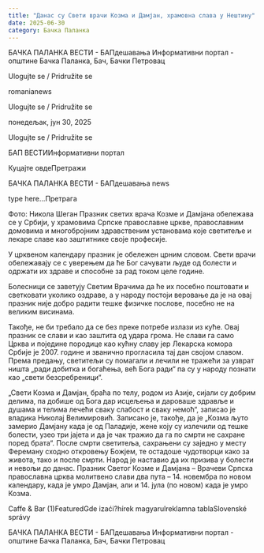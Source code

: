 ```yaml
---
title: "Данас су Свети врачи Козма и Дамјан, храмовна слава у Нештину"
date: 2025-06-30
category: Бачка Паланка
---
```


БАЧКА ПАЛАНКА ВЕСТИ - БАПдешавања Информативни портал - општине Бачка Паланка, Бач, Бачки Петровац

Ulogujte se / Pridružite se

romanianews

Ulogujte se / Pridružite se

понедељак, јун 30, 2025

Ulogujte se / Pridružite se

БАП ВЕСТИИнформативни портал

Куцајте овдеПретражи

БАЧКА ПАЛАНКА ВЕСТИ - БАПдешавања news

type here...Претрага

Фото: Никола Шеган
            Празник светих врача Козме и Дамјана обележава се у Србији, у храмовима Српске православне цркве, православним домовима и многобројним здравственим установама које светитеље и лекаре славе као заштитнике своје професије.

У црквеном календару празник је обележен црним словом.
Свети врачи обележавају се с уверењем да ће Бог сачувати људе од болести и одржати их здраве и способне за рад током целе године.


Болесници се заветују Светим Врачима да ће их посебно поштовати и светковати уколико оздраве, а у народу постоји веровање да је на овај празник није добро радити тешке физичке послове, посебно не на великим висинама.


Такође, не би требало да се без преке потребе излази из куће. Овај празник се слави и као заштита од удара грома. Не слави га само Црква и поједине породице као кућну славу јер Лекарска комора Србије је 2007. године и званично прогласила тај дан својом славом.
Према предању, светитељи су помагали и лечили не тражећи за узврат ништа „ради добитка и богаћења, већ Бога ради“ па су у народу познати као „свети безсребреници“.


„Свети Козма и Дамјан, браћа по телу, родом из Азије, сијали су добрим делима, па добише од Бога дар исцељења и дароваше здравље и душама и телима лечећи сваку слабост и сваку немоћ“, записао је владика Николај Велимировић.
Записано је, такође, да је „Козма љуто замерио Дамјану када је од Паладије, жене коју су излечили од тешке болести, узео три јајета и да је чак тражио да га по смрти не сахране поред брата“.
После смрти светитеља, сахрањени су заједно у месту Фереману сходно откровењу Божјем, те остадоше чудотворци како за живота, тако и после смрти.
Народ је наставио да их призива у болести и невољи до данас.
Празник Светог Козме и Дамјана – Врачеви Српска православна црква молитвено слави два пута – 14. новембра по новом календару, када је умро Дамјан, али и 14. јула (по новом) када је умро Козма.

Caffe & Bar (1)FeaturedGde izaći?hírek magyarulreklamna tablaSlovenské správy

БАЧКА ПАЛАНКА ВЕСТИ - БАПдешавања Информативни портал - општине Бачка Паланка, Бач, Бачки Петровац

